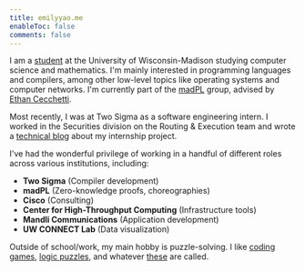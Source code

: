 ```yaml
---
title: emilyyao.me
enableToc: false
comments: false
---
```


I am a [student](/uw-madison-course-review) at the University of Wisconsin-Madison studying computer science and mathematics. I'm mainly interested in programming languages and compilers, among other low-level topics like operating systems and computer networks. I'm currently part of the [madPL](https://madpl.cs.wisc.edu/) group, advised by [Ethan Cecchetti](https://cecchetti.sites.cs.wisc.edu/).

Most recently, I was at Two Sigma as a software engineering intern. I worked in the Securities division on the Routing & Execution team and wrote a [technical blog](/manifests-for-protocol-compatibility) about my internship project.

I've had the wonderful privilege of working in a handful of different roles across various institutions, including:
- **Two Sigma** (Compiler development)
- **madPL** (Zero-knowledge proofs, choreographies)
- **Cisco** (Consulting)
- **Center for High-Throughput Computing** (Infrastructure tools)
- **Mandli Communications** (Application development)
- **UW CONNECT Lab** (Data visualization) 

Outside of school/work, my main hobby is puzzle-solving. I like [coding games](https://battlecode.org/), [logic puzzles](https://www.brainbashers.com/), and whatever [these](https://cdn.cs50.net/2020/x/events/puzzles/puzzles.pdf) are called. 

<!-- ## contact
I like meeting interesting people -- if you want to say hi or grab lunch with me, send an email at `hello at emilyyao dot me`. 
If you're on campus, feel free to drop by during my [hours](https://www.upl.cs.wisc.edu/hours/) at the Undergraduate Projects Lab.  -->